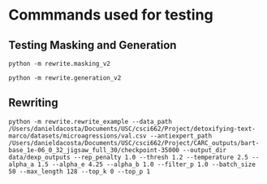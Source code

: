 # Commmands used for testing


## Testing Masking and Generation
```
python -m rewrite.masking_v2

python -m rewrite.generation_v2
```
##  Rewriting

```
python -m rewrite.rewrite_example --data_path /Users/danieldacosta/Documents/USC/csci662/Project/detoxifying-text-marco/datasets/microagressions/val.csv --antiexpert_path /Users/danieldacosta/Documents/USC/csci662/Project/CARC_outputs/bart-base_1e-06_0_32_jigsaw_full_30/checkpoint-35000 --output_dir data/dexp_outputs --rep_penalty 1.0 --thresh 1.2 --temperature 2.5 --alpha_a 1.5 --alpha_e 4.25 --alpha_b 1.0 --filter_p 1.0 --batch_size 50 --max_length 128 --top_k 0 --top_p 1
```

